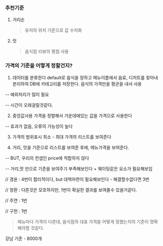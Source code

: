 ### 추천기준

1. 거리순

   > 유저의 위치 기준으로 값 수치화

2. 맛

   > 음식점 리뷰의 평점 사용



### 가격의 기준을 어떻게 정할건지?


1. 데이터를 분류한다
default로 음식을 정하고
메뉴이름에서 음료, 디저트를 찾아내 분리하여
DB에 카테고리를 저장한다.
음식의 가격만을 평균을 내서 사용

-- 예외처리가 많이 필요

-- 시간이 오래걸릴것같다.

2. 중앙값사용
 가격을 정렬해서 가운데에있는 값을 가격으로 사용한다

-- 효과가 없음, 오류의 가능성이 높다

3. 가격의 범위표시
최소 - 최대 가격의 리스트를 보여준다

4. 거리, 맛을 기준으로 리스트를 보여준 후에,
   메뉴가격을 보여준다.



-- BUT, 우리의 컨셉인 price에 적합하지 않다

-- 거리,맛 만으로 기준을 보여주기 부족해보인다 + 웨이팅같은 요소가 필요해보임





// 경윤 : 4번이 합리적이다, but 대책마련이 필요해보인다 - 해결할수없다면 3번

// 정환 : 다른것은 모호하지만, 1번이 확실한 결과를 보여줄수 있을거같다.

// 주연 : 1번

// 구헌 : 1번

>  메뉴마다 가격이 다른데, 음식점의 대표 가격을 어떻게 정했는지의 기준이 명확해야할 것같다.

강남 기준 - 8000개